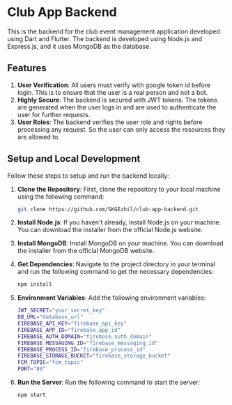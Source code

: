 # Club App Backend

This is the backend for the club event management application developed using Dart and Flutter. The backend is developed using Node.js and Express.js, and it uses MongoDB as the database.

## Features

1. **User Verification**: All users must verify with google token id before login. This is to ensure that the user is a real person and not a bot.
2. **Highly Secure**: The backend is secured with JWT tokens. The tokens are generated when the user logs in and are used to authenticate the user for further requests.
3. **User Roles**: The backend verifies the user role and rights before processing any request. So the user can only access the resources they are allowed to.

## Setup and Local Development

Follow these steps to setup and run the backend locally:

1. **Clone the Repository**: First, clone the repository to your local machine using the following command:

    ```bash
    git clone https://github.com/SKGEzhil/club-app-backend.git
    ```
   
2. **Install Node.js**: If you haven't already, install Node.js on your machine. You can download the installer from the official Node.js website.
3. **Install MongoDB**: Install MongoDB on your machine. You can download the installer from the official MongoDB website.
4. **Get Dependencies**: Navigate to the project directory in your terminal and run the following command to get the necessary dependencies:

    ```bash
    npm install
    ```
   
5. **Environment Variables**: Add the following environment variables:

    ```bash
   JWT_SECRET="your_secret_key"
   DB_URL="database_url"
   FIREBASE_API_KEY="firebase_api_key"
   FIREBASE_APP_ID="firebase_app_id"
   FIREBASE_AUTH_DOMAIN="firebase_auth_domain"
   FIREBASE_MESSAGING_ID="firebase_messaging_id"
   FIREBASE_PROCESS_ID="firebase_process_id"
   FIREBASE_STORAGE_BUCKET="firebase_storage_bucket"
   FCM_TOPIC="fcm_topic"
   PORT="80"
   ```
   
6. **Run the Server**: Run the following command to start the server:

    ```bash
    npm start
    ```
   

   